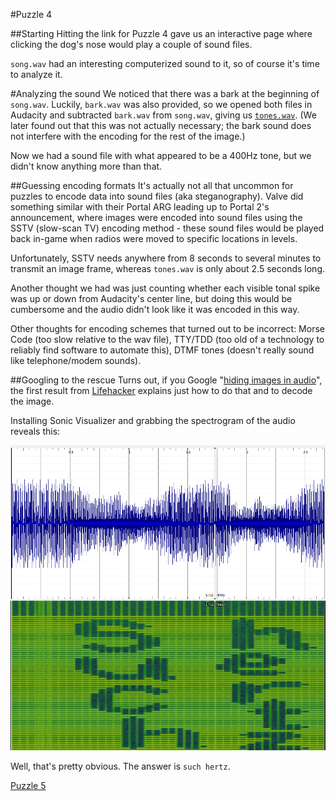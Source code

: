 #Puzzle 4

##Starting
Hitting the link for Puzzle 4 gave us an interactive page where clicking the dog's nose would play a couple of sound files.

`song.wav` had an interesting computerized sound to it, so of course it's time to analyze it.

#Analyzing the sound
We noticed that there was a bark at the beginning of `song.wav`. Luckily, `bark.wav` was also provided, so we opened both files in Audacity and subtracted `bark.wav` from `song.wav`, giving us [`tones.wav`](https://raw.githubusercontent.com/MAKE-UIUC/CrackMIT/master/Puzzle%204/tones.wav). (We later found out that this was not actually necessary; the bark sound does not interfere with the encoding for the rest of the image.)

Now we had a sound file with what appeared to be a 400Hz tone, but we didn't know anything more than that.

##Guessing encoding formats
It's actually not all that uncommon for puzzles to encode data into sound files (aka steganography). Valve did something similar with their Portal ARG leading up to Portal 2's announcement, where images were encoded into sound files using the SSTV (slow-scan TV) encoding method - these sound files would be played back in-game when radios were moved to specific locations in levels.

Unfortunately, SSTV needs anywhere from 8 seconds to several minutes to transmit an image frame, whereas `tones.wav` is only about 2.5 seconds long.

Another thought we had was just counting whether each visible tonal spike was up or down from Audacity's center line, but doing this would be cumbersome and the audio didn't look like it was encoded in this way.

Other thoughts for encoding schemes that turned out to be incorrect: Morse Code (too slow relative to the wav file), TTY/TDD (too old of a technology to reliably find software to automate this), DTMF tones (doesn't really sound like telephone/modem sounds).

##Googling to the rescue
Turns out, if you Google "[hiding images in audio](https://www.google.com/webhp?sourceid=chrome-instant&ion=1&espv=2&es_th=1&ie=UTF-8#q=hiding%20images%20in%20audio&es_th=1)", the first result from [Lifehacker](http://lifehacker.com/5807289/how-to-hide-secret-messages-and-codes-in-audio-files) explains just how to do that and to decode the image.

Installing Sonic Visualizer and grabbing the spectrogram of the audio reveals this:

![Spectrogram](https://raw.githubusercontent.com/MAKE-UIUC/CrackMIT/master/Puzzle%204/spectrogram.png)

Well, that's pretty obvious. The answer is `such hertz`.

[Puzzle 5](https://github.com/MAKE-UIUC/CrackMIT/tree/master/Puzzle%205)